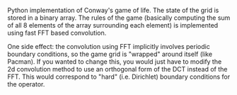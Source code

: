 Python implementation of Conway's game of life.
The state of the grid is stored in a binary array.
The rules of the game (basically computing the sum of all 8 elements of the 
array surrounding each element) is implemented using fast FFT based convolution.

One side effect: the convolution using FFT implicitly involves periodic 
boundary conditions, so the game grid is "wrapped" around itself (like Pacman).
If you wanted to change this, you would just have to modify the 2d convolution
method to use an orthogonal form of the DCT instead of the FFT. This would 
correspond to "hard" (i.e. Dirichlet) boundary conditions for the operator.